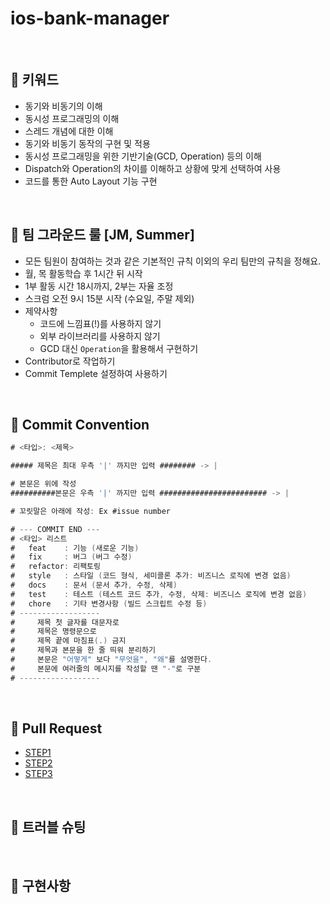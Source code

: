 
# ios-bank-manager 

<br>

## 📌  키워드

* 동기와 비동기의 이해
* 동시성 프로그래밍의 이해
* 스레드 개념에 대한 이해
* 동기와 비동기 동작의 구현 및 적용
* 동시성 프로그래밍을 위한 기반기술(GCD, Operation) 등의 이해
* Dispatch와 Operation의 차이를 이해하고 상황에 맞게 선택하여 사용
* 코드를 통한 Auto Layout 기능 구현

<br>

## 📌 팀 그라운드 룰 [JM, Summer]

- 모든 팀원이 참여하는 것과 같은 기본적인 규칙 이외의 우리 팀만의 규칙을 정해요.
- 월, 목 활동학습 후 1시간 뒤 시작
- 1부 활동 시간 18시까지, 2부는 자율 조정
- 스크럼 오전 9시 15분 시작 (수요일, 주말 제외)
- 제약사항
    - 코드에 느낌표(!)를 사용하지 않기
    - 외부 라이브러리를 사용하지 않기
    - GCD 대신 `Operation`을 활용해서 구현하기
- Contributor로 작업하기
- Commit Templete 설정하여 사용하기


<br>

## 📌 Commit Convention

```swift
# <타입>: <제목>

##### 제목은 최대 우측 '|' 까지만 입력 ######## -> |

# 본문은 위에 작성
##########본문은 우측 '|' 까지만 입력 ######################## -> |

# 꼬릿말은 아래에 작성: Ex #issue number

# --- COMMIT END ---
# <타입> 리스트
#   feat    : 기능 (새로운 기능)
#   fix     : 버그 (버그 수정)
#   refactor: 리팩토링
#   style   : 스타일 (코드 형식, 세미콜론 추가: 비즈니스 로직에 변경 없음)
#   docs    : 문서 (문서 추가, 수정, 삭제)
#   test    : 테스트 (테스트 코드 추가, 수정, 삭제: 비즈니스 로직에 변경 없음)
#   chore   : 기타 변경사항 (빌드 스크립트 수정 등)
# ------------------
#     제목 첫 글자를 대문자로
#     제목은 명령문으로
#     제목 끝에 마침표(.) 금지
#     제목과 본문을 한 줄 띄워 분리하기
#     본문은 "어떻게" 보다 "무엇을", "왜"를 설명한다.
#     본문에 여러줄의 메시지를 작성할 땐 "-"로 구분
# ------------------
```

<br>

## 📌 Pull Request  

* [STEP1](https://github.com/yagom-academy/ios-bank-manager/pull/31)   
* [STEP2](https://github.com/yagom-academy/ios-bank-manager/pull/43)    
* [STEP3](https://github.com/yagom-academy/ios-bank-manager/pull/47) 

<br>

## 📌 트러블 슈팅



<br>

## 📌 구현사항



